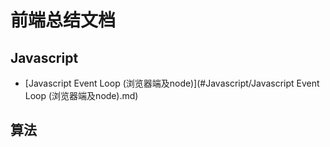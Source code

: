 # 前端总结文档

## Javascript

* [Javascript Event Loop (浏览器端及node)](#Javascript/Javascript Event Loop (浏览器端及node).md)

## 算法
